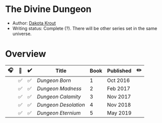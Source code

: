 # The Divine Dungeon

- Author: [Dakota Krout](../../../authors.md#dakota-krout)
- Writing status: Complete (?). There will be other series set in the same universe.

# Overview

| 🎧 | 📱 | ✔️ | Title | Book | Published | ✏️ |
| - | - | - | - | - | - | - |
| | ✅ | ✅ | _Dungeon Born_ | 1 | Oct 2016 | |
| | ✅ | ✅ | _Dungeon Madness_ | 2 | Feb 2017 | |
| | ✅ | ✅ | _Dungeon Calamity_ | 3 | Nov 2017 | |
| | ✅ | ✅ | _Dungeon Desolation_ | 4 | Nov 2018 | |
| | ✅ | ✅ | _Dungeon Eternium_ | 5 | May 2019 | |
